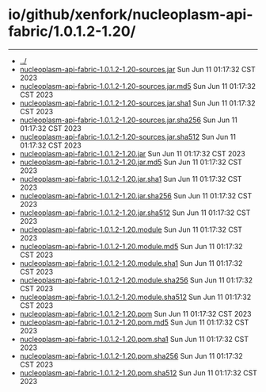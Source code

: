 # io/github/xenfork/nucleoplasm-api-fabric/1.0.1.2-1.20/

---
- [../](../index.md)
- [nucleoplasm-api-fabric-1.0.1.2-1.20-sources.jar](nucleoplasm-api-fabric-1.0.1.2-1.20-sources.jar) Sun Jun 11 01:17:32 CST 2023
- [nucleoplasm-api-fabric-1.0.1.2-1.20-sources.jar.md5](nucleoplasm-api-fabric-1.0.1.2-1.20-sources.jar.md5) Sun Jun 11 01:17:32 CST 2023
- [nucleoplasm-api-fabric-1.0.1.2-1.20-sources.jar.sha1](nucleoplasm-api-fabric-1.0.1.2-1.20-sources.jar.sha1) Sun Jun 11 01:17:32 CST 2023
- [nucleoplasm-api-fabric-1.0.1.2-1.20-sources.jar.sha256](nucleoplasm-api-fabric-1.0.1.2-1.20-sources.jar.sha256) Sun Jun 11 01:17:32 CST 2023
- [nucleoplasm-api-fabric-1.0.1.2-1.20-sources.jar.sha512](nucleoplasm-api-fabric-1.0.1.2-1.20-sources.jar.sha512) Sun Jun 11 01:17:32 CST 2023
- [nucleoplasm-api-fabric-1.0.1.2-1.20.jar](nucleoplasm-api-fabric-1.0.1.2-1.20.jar) Sun Jun 11 01:17:32 CST 2023
- [nucleoplasm-api-fabric-1.0.1.2-1.20.jar.md5](nucleoplasm-api-fabric-1.0.1.2-1.20.jar.md5) Sun Jun 11 01:17:32 CST 2023
- [nucleoplasm-api-fabric-1.0.1.2-1.20.jar.sha1](nucleoplasm-api-fabric-1.0.1.2-1.20.jar.sha1) Sun Jun 11 01:17:32 CST 2023
- [nucleoplasm-api-fabric-1.0.1.2-1.20.jar.sha256](nucleoplasm-api-fabric-1.0.1.2-1.20.jar.sha256) Sun Jun 11 01:17:32 CST 2023
- [nucleoplasm-api-fabric-1.0.1.2-1.20.jar.sha512](nucleoplasm-api-fabric-1.0.1.2-1.20.jar.sha512) Sun Jun 11 01:17:32 CST 2023
- [nucleoplasm-api-fabric-1.0.1.2-1.20.module](nucleoplasm-api-fabric-1.0.1.2-1.20.module) Sun Jun 11 01:17:32 CST 2023
- [nucleoplasm-api-fabric-1.0.1.2-1.20.module.md5](nucleoplasm-api-fabric-1.0.1.2-1.20.module.md5) Sun Jun 11 01:17:32 CST 2023
- [nucleoplasm-api-fabric-1.0.1.2-1.20.module.sha1](nucleoplasm-api-fabric-1.0.1.2-1.20.module.sha1) Sun Jun 11 01:17:32 CST 2023
- [nucleoplasm-api-fabric-1.0.1.2-1.20.module.sha256](nucleoplasm-api-fabric-1.0.1.2-1.20.module.sha256) Sun Jun 11 01:17:32 CST 2023
- [nucleoplasm-api-fabric-1.0.1.2-1.20.module.sha512](nucleoplasm-api-fabric-1.0.1.2-1.20.module.sha512) Sun Jun 11 01:17:32 CST 2023
- [nucleoplasm-api-fabric-1.0.1.2-1.20.pom](nucleoplasm-api-fabric-1.0.1.2-1.20.pom) Sun Jun 11 01:17:32 CST 2023
- [nucleoplasm-api-fabric-1.0.1.2-1.20.pom.md5](nucleoplasm-api-fabric-1.0.1.2-1.20.pom.md5) Sun Jun 11 01:17:32 CST 2023
- [nucleoplasm-api-fabric-1.0.1.2-1.20.pom.sha1](nucleoplasm-api-fabric-1.0.1.2-1.20.pom.sha1) Sun Jun 11 01:17:32 CST 2023
- [nucleoplasm-api-fabric-1.0.1.2-1.20.pom.sha256](nucleoplasm-api-fabric-1.0.1.2-1.20.pom.sha256) Sun Jun 11 01:17:32 CST 2023
- [nucleoplasm-api-fabric-1.0.1.2-1.20.pom.sha512](nucleoplasm-api-fabric-1.0.1.2-1.20.pom.sha512) Sun Jun 11 01:17:32 CST 2023
